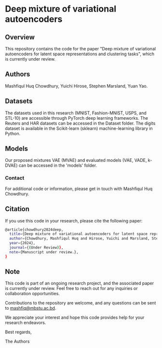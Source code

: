 # Deep mixture of variational autoencoders

## Overview

This repository contains the code for the paper "Deep mixture of variational autoencoders for latent space representations and clustering tasks", which is currently under review.

## Authors

Mashfiqul Huq Chowdhury, Yuichi Hirose, Stephen Marsland, Yuan Yao.


## Datasets

The datasets used in this research (MNIST, Fashion-MNIST, USPS, and STL-10) are accessible through PyTorch deep learning frameworks. The Reuters and HAR datasets can be accessed in the Dataset folder. The digits dataset is available in the Scikit-learn (sklearn) machine-learning library in Python.


## Models

Our proposed mixtures VAE (MVAE) and evaluated models (VAE, VADE, k-DVAE) can be accessed in the 'models' folder.

### Contact

For additional code or information, please get in touch with Mashfiqul Huq Chowdhury.



## Citation

If you use this code in your research, please cite the following paper:

```bash
@article{chowdhury2024deep,
  title={Deep mixture of variational autoencoders for latent space representations and clustering tasks},
  author={Chowdhury, Mashfiqul Huq and Hirose, Yuichi and Marsland, Stephen and Yao, Yuan},
  year={2024},
  journal={(Under Review)},
  note={Manuscript under review.},
}
```

## Note

This code is part of an ongoing research project, and the associated paper is currently under review. Feel free to reach out for any inquiries or collaboration opportunities.

Contributions to the repository are welcome, and any questions can be sent to mashfiq@mbstu.ac.bd.

We appreciate your interest and hope this code provides help for your research endeavors.

Best regards,

The Authors


